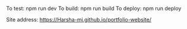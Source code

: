 To test: npm run dev
To build: npm run build
To deploy: npm run deploy

Site address: https://Harsha-mj.github.io/portfolio-website/